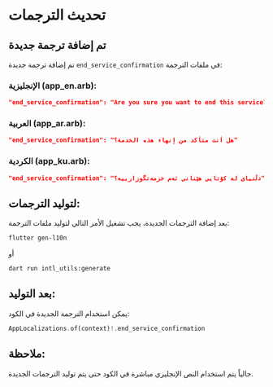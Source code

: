 # تحديث الترجمات

## تم إضافة ترجمة جديدة

تم إضافة ترجمة جديدة `end_service_confirmation` في ملفات الترجمة:

### الإنجليزية (app_en.arb):
```json
"end_service_confirmation": "Are you sure you want to end this service?"
```

### العربية (app_ar.arb):
```json
"end_service_confirmation": "هل أنت متأكد من إنهاء هذه الخدمة؟"
```

### الكردية (app_ku.arb):
```json
"end_service_confirmation": "دڵنیای لە کۆتایی هێنانی ئەم خزمەتگوزارییە؟"
```

## لتوليد الترجمات:

بعد إضافة الترجمات الجديدة، يجب تشغيل الأمر التالي لتوليد ملفات الترجمة:

```bash
flutter gen-l10n
```

أو

```bash
dart run intl_utils:generate
```

## بعد التوليد:

يمكن استخدام الترجمة الجديدة في الكود:

```dart
AppLocalizations.of(context)!.end_service_confirmation
```

## ملاحظة:

حالياً يتم استخدام النص الإنجليزي مباشرة في الكود حتى يتم توليد الترجمات الجديدة.




